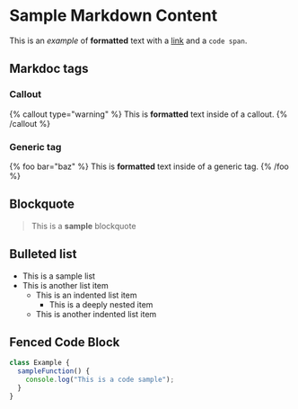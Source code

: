 # Sample Markdown Content

This is an *example* of **formatted** text with a [link](/doc) and a `code span`.

## Markdoc tags

### Callout

{% callout type="warning" %}
This is **formatted** text inside of a callout.
{% /callout %}

### Generic tag

{% foo bar="baz" %}
This is **formatted** text inside of a generic tag.
{% /foo %}

## Blockquote

> This is a **sample** blockquote

## Bulleted list

* This is a sample list
* This is another list item
    * This is an indented list item
        * This is a deeply nested item
    * This is another indented list item

## Fenced Code Block

```javascript
class Example {
  sampleFunction() {
    console.log("This is a code sample");
  }
}
```